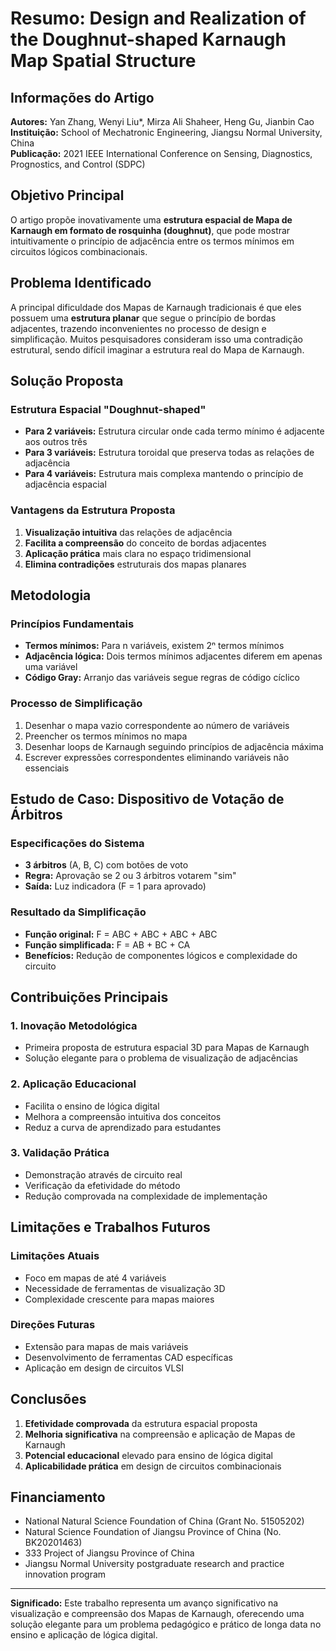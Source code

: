 # Resumo: Design and Realization of the Doughnut-shaped Karnaugh Map Spatial Structure

## Informações do Artigo
**Autores:** Yan Zhang, Wenyi Liu*, Mirza Ali Shaheer, Heng Gu, Jianbin Cao  
**Instituição:** School of Mechatronic Engineering, Jiangsu Normal University, China  
**Publicação:** 2021 IEEE International Conference on Sensing, Diagnostics, Prognostics, and Control (SDPC)

## Objetivo Principal
O artigo propõe inovativamente uma **estrutura espacial de Mapa de Karnaugh em formato de rosquinha (doughnut)**, que pode mostrar intuitivamente o princípio de adjacência entre os termos mínimos em circuitos lógicos combinacionais.

## Problema Identificado
A principal dificuldade dos Mapas de Karnaugh tradicionais é que eles possuem uma **estrutura planar** que segue o princípio de bordas adjacentes, trazendo inconvenientes no processo de design e simplificação. Muitos pesquisadores consideram isso uma contradição estrutural, sendo difícil imaginar a estrutura real do Mapa de Karnaugh.

## Solução Proposta

### **Estrutura Espacial "Doughnut-shaped"**
- **Para 2 variáveis:** Estrutura circular onde cada termo mínimo é adjacente aos outros três
- **Para 3 variáveis:** Estrutura toroidal que preserva todas as relações de adjacência
- **Para 4 variáveis:** Estrutura mais complexa mantendo o princípio de adjacência espacial

### **Vantagens da Estrutura Proposta**
1. **Visualização intuitiva** das relações de adjacência
2. **Facilita a compreensão** do conceito de bordas adjacentes
3. **Aplicação prática** mais clara no espaço tridimensional
4. **Elimina contradições** estruturais dos mapas planares

## Metodologia

### **Princípios Fundamentais**
- **Termos mínimos:** Para n variáveis, existem 2ⁿ termos mínimos
- **Adjacência lógica:** Dois termos mínimos adjacentes diferem em apenas uma variável
- **Código Gray:** Arranjo das variáveis segue regras de código cíclico

### **Processo de Simplificação**
1. Desenhar o mapa vazio correspondente ao número de variáveis
2. Preencher os termos mínimos no mapa
3. Desenhar loops de Karnaugh seguindo princípios de adjacência máxima
4. Escrever expressões correspondentes eliminando variáveis não essenciais

## Estudo de Caso: Dispositivo de Votação de Árbitros

### **Especificações do Sistema**
- **3 árbitros** (A, B, C) com botões de voto
- **Regra:** Aprovação se 2 ou 3 árbitros votarem "sim"
- **Saída:** Luz indicadora (F = 1 para aprovado)

### **Resultado da Simplificação**
- **Função original:** F = ABC + ABC + ABC + ABC
- **Função simplificada:** F = AB + BC + CA
- **Benefícios:** Redução de componentes lógicos e complexidade do circuito

## Contribuições Principais

### **1. Inovação Metodológica**
- Primeira proposta de estrutura espacial 3D para Mapas de Karnaugh
- Solução elegante para o problema de visualização de adjacências

### **2. Aplicação Educacional**
- Facilita o ensino de lógica digital
- Melhora a compreensão intuitiva dos conceitos
- Reduz a curva de aprendizado para estudantes

### **3. Validação Prática**
- Demonstração através de circuito real
- Verificação da efetividade do método
- Redução comprovada na complexidade de implementação

## Limitações e Trabalhos Futuros

### **Limitações Atuais**
- Foco em mapas de até 4 variáveis
- Necessidade de ferramentas de visualização 3D
- Complexidade crescente para mapas maiores

### **Direções Futuras**
- Extensão para mapas de mais variáveis
- Desenvolvimento de ferramentas CAD específicas
- Aplicação em design de circuitos VLSI

## Conclusões

1. **Efetividade comprovada** da estrutura espacial proposta
2. **Melhoria significativa** na compreensão e aplicação de Mapas de Karnaugh
3. **Potencial educacional** elevado para ensino de lógica digital
4. **Aplicabilidade prática** em design de circuitos combinacionais

## Financiamento
- National Natural Science Foundation of China (Grant No. 51505202)
- Natural Science Foundation of Jiangsu Province of China (No. BK20201463)
- 333 Project of Jiangsu Province of China
- Jiangsu Normal University postgraduate research and practice innovation program

---

**Significado:** Este trabalho representa um avanço significativo na visualização e compreensão dos Mapas de Karnaugh, oferecendo uma solução elegante para um problema pedagógico e prático de longa data no ensino e aplicação de lógica digital.
